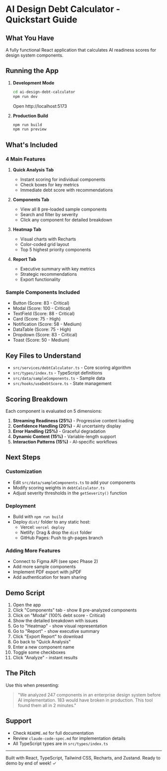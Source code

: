 # AI Design Debt Calculator - Quickstart Guide

## What You Have

A fully functional React application that calculates AI readiness scores for design system components.

## Running the App

1. **Development Mode**
   ```bash
   cd ai-design-debt-calculator
   npm run dev
   ```
   Open http://localhost:5173

2. **Production Build**
   ```bash
   npm run build
   npm run preview
   ```

## What's Included

### 4 Main Features

1. **Quick Analysis Tab**
   - Instant scoring for individual components
   - Check boxes for key metrics
   - Immediate debt score with recommendations

2. **Components Tab**
   - View all 8 pre-loaded sample components
   - Search and filter by severity
   - Click any component for detailed breakdown

3. **Heatmap Tab**
   - Visual charts with Recharts
   - Color-coded grid layout
   - Top 5 highest priority components

4. **Report Tab**
   - Executive summary with key metrics
   - Strategic recommendations
   - Export functionality

### Sample Components Included

- Button (Score: 83 - Critical)
- Modal (Score: 100 - Critical)
- TextField (Score: 88 - Critical)
- Card (Score: 75 - High)
- Notification (Score: 58 - Medium)
- DataTable (Score: 75 - High)
- Dropdown (Score: 83 - Critical)
- Toast (Score: 50 - Medium)

## Key Files to Understand

- `src/services/debtCalculator.ts` - Core scoring algorithm
- `src/types/index.ts` - TypeScript definitions
- `src/data/sampleComponents.ts` - Sample data
- `src/hooks/useDebtScore.ts` - State management

## Scoring Breakdown

Each component is evaluated on 5 dimensions:

1. **Streaming Readiness (25%)** - Progressive content loading
2. **Confidence Handling (20%)** - AI uncertainty display
3. **Error Handling (25%)** - Graceful degradation
4. **Dynamic Content (15%)** - Variable-length support
5. **Interaction Patterns (15%)** - AI-specific workflows

## Next Steps

### Customization
- Edit `src/data/sampleComponents.ts` to add your components
- Modify scoring weights in `debtCalculator.ts`
- Adjust severity thresholds in the `getSeverity()` function

### Deployment
- Build with `npm run build`
- Deploy `dist/` folder to any static host:
  - Vercel: `vercel deploy`
  - Netlify: Drag & drop the `dist` folder
  - GitHub Pages: Push to gh-pages branch

### Adding More Features
- Connect to Figma API (see spec Phase 2)
- Add more sample components
- Implement PDF export with jsPDF
- Add authentication for team sharing

## Demo Script

1. Open the app
2. Click "Components" tab - show 8 pre-analyzed components
3. Click on "Modal" (100% debt score - Critical)
4. Show the detailed breakdown with issues
5. Go to "Heatmap" - show visual representation
6. Go to "Report" - show executive summary
7. Click "Export Report" to download
8. Go back to "Quick Analysis"
9. Enter a new component name
10. Toggle some checkboxes
11. Click "Analyze" - instant results

## The Pitch

Use this when presenting:

> "We analyzed 247 components in an enterprise design system before AI implementation. 183 would have broken in production. This tool found them all in 2 minutes."

## Support

- Check `README.md` for full documentation
- Review `claude-code-spec.md` for implementation details
- All TypeScript types are in `src/types/index.ts`

---

Built with React, TypeScript, Tailwind CSS, Recharts, and Zustand.
Ready to demo by end of week! ✓
